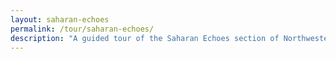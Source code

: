```yaml
---
layout: saharan-echoes
permalink: /tour/saharan-echoes/
description: "A guided tour of the Saharan Echoes section of Northwestern University's Block Museum exhibition of Caravans of Gold."
---
```

